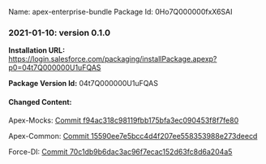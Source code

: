 Name: apex-enterprise-bundle
Package Id: 0Ho7Q000000fxX6SAI

### 2021-01-10: version 0.1.0

__Installation URL:__ https://login.salesforce.com/packaging/installPackage.apexp?p0=04t7Q000000U1uFQAS

__Package Version Id:__ 04t7Q000000U1uFQAS

#### Changed Content:

Apex-Mocks: [Commit f94ac318c98119fbb175bfa3ec090453f8f7fe80](https://github.com/apex-enterprise-patterns/fflib-apex-mocks/tree/f94ac318c98119fbb175bfa3ec090453f8f7fe80)

Apex-Common: [Commit 15590ee7e5bcc4d4f207ee558353988e273deecd](https://github.com/apex-enterprise-patterns/fflib-apex-common/tree/15590ee7e5bcc4d4f207ee558353988e273deecd)

Force-DI: [Commit 70c1db9b6dac3ac96f7ecac152d63fc8d6a204a5](https://github.com/apex-enterprise-patterns/force-di/tree/70c1db9b6dac3ac96f7ecac152d63fc8d6a204a5)